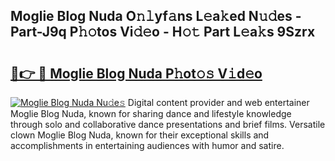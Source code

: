 ## Moglie Blog Nuda O𝚗𝚕yf𝚊ns L𝚎a𝚔ed N𝚞𝚍es - Part-J9q P𝚑𝚘tos Vi𝚍𝚎o - H𝚘𝚝 Part L𝚎a𝚔s 9Szrx

# <h2><a href="http://kf1fqq.oniu.top/?m=Moglie+Blog+Nuda">🔗👉 🔴 Moglie Blog Nuda P𝚑ot𝚘𝚜 V𝚒d𝚎o</a></h2>

[![Moglie Blog Nuda Nu𝚍e𝚜](https://i.imgur.com/0qMVB7G.gif)](http://kf1fqq.oniu.top/?m=Moglie+Blog+Nuda)
Digital content provider and web entertainer Moglie Blog Nuda, known for sharing dance and lifestyle knowledge through solo and collaborative dance presentations and brief films. Versatile clown Moglie Blog Nuda, known for their exceptional skills and accomplishments in entertaining audiences with humor and satire.  

